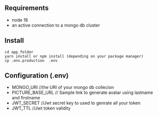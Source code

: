 ## Requirements
- node 18
- an active connection to a mongo db cluster

## Install
```ssh
cd app_folder
yarn install or npm install (depending on your package manager)
cp .env.production  .env
```
## Configuration (.env)
- MONGO_URI //the URI of your mongo db collecion
- PICTURE_BASE_URL // Sample link to generate avatar using lastname and firstname
- JWT_SECRET //Jwt secret key to used to genrate all your token
- JWT_TTL //Jwt token validity